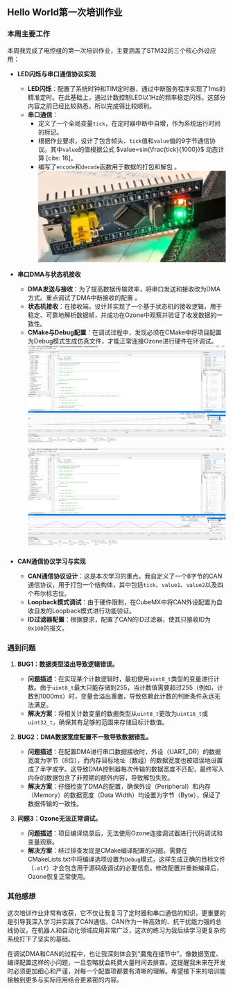 Hello World第一次培训作业
---

### **本周主要工作**

本周我完成了电控组的第一次培训作业，主要涵盖了STM32的三个核心外设应用：

* **LED闪烁与串口通信协议实现**
    * **LED闪烁**：配置了系统时钟和TIM定时器，通过中断服务程序实现了1ms的精准定时。在此基础上，通过计数控制LED以1Hz的频率稳定闪烁。这部分内容之前已经比较熟悉，所以完成得比较顺利。
    * **串口通信**：
        * 定义了一个全局变量`tick`，在定时器中断中自增，作为系统运行时间的标记。
        * 根据作业要求，设计了包含帧头、`tick`值和`value`值的9字节通信协议。其中`value`的值根据公式 $value=sin(\frac{tick}{1000})$ 动态计算 [cite: 16]。
        * 编写了`encode`和`decode`函数用于数据的打包和解包 。
![LED闪烁](image/led.png)

* **串口DMA与状态机接收**
    * **DMA发送与接收**：为了提高数据传输效率，将串口发送和接收改为DMA方式。重点调试了DMA中断接收的配置 。
    * **状态机接收**：在接收端，设计并实现了一个基于状态机的接收逻辑，用于稳定、可靠地解析数据帧，并成功在Ozone中观察并验证了收发数据的一致性。
    * **CMake与Debug配置**：在调试过程中，发现必须在CMake中将项目配置为Debug模式生成仿真文件，才能正常连接Ozone进行硬件在环调试。
![tick值的变化曲线](image/tick.png)
![value值的正弦曲线](image/value.png)

* **CAN通信协议学习与实现**
    * **CAN通信协议设计**：这是本次学习的重点。我自定义了一个8字节的CAN通信协议，用于打包一个结构体，其中包括`tick`、`value1`、`value2`以及四个布尔标志位。
    * **Loopback模式调试**：由于硬件限制，在CubeMX中将CAN外设配置为自收自发的Loopback模式进行功能验证。
    * **ID过滤器配置**：根据要求，配置了CAN的ID过滤器，使其只接收ID为`0x100`的报文。

### **遇到问题**

1.  **BUG1：数据类型溢出导致逻辑错误。**
    * **问题描述**：在实现某个计数逻辑时，最初使用`uint8_t`类型的变量进行计数。由于`uint8_t`最大只能存储到255，当计数值需要超过255（例如，计数到1000ms）时，变量会溢出重置，导致依赖此计数的判断条件永远无法满足。
    * **解决方案**：将相关计数变量的数据类型从`uint8_t`更改为`uint16_t`或`uint32_t`，确保其有足够的范围来存储目标计数值。

2.  **BUG2：DMA数据宽度配置不一致导致数据错乱。**
    * **问题描述**：在配置DMA进行串口数据接收时，外设（UART_DR）的数据宽度为字节（8位），而内存目标地址（数组）的数据宽度也被错误地设置成了半字或字。这导致DMA控制器每次传输的数据宽度不匹配，最终写入内存的数据包含了非预期的额外内容，导致解包失败。
    * **解决方案**：仔细检查了DMA的配置，确保外设（Peripheral）和内存（Memory）的数据宽度（Data Width）均设置为字节（Byte），保证了数据传输的一致性。

3.  **问题3：Ozone无法正常调试。**
    * **问题描述**：项目编译烧录后，无法使用Ozone连接调试器进行代码调试和变量观察。
    * **解决方案**：经过排查发现是CMake编译配置的问题。需要在CMakeLists.txt中将编译选项设置为`Debug`模式，这样生成正确的目标文件（`.elf`）才会包含用于源码级调试的必要信息。修改配置并重新编译后，Ozone恢复正常使用。

### **其他感想**

这次培训作业非常有收获，它不仅让我复习了定时器和串口通信的知识，更重要的是引导我深入学习并实践了CAN通信。CAN作为一种高效的、抗干扰能力强的总线协议，在机器人和自动化领域应用非常广泛，这次的练习为我后续学习更复杂的系统打下了坚实的基础。

在调试DMA和CAN的过程中，也让我深刻体会到“魔鬼在细节中”。像数据宽度、编译配置这样的小问题，一旦忽略就会耗费大量时间去排查。这提醒我未来在开发时必须更加细心和严谨，对每一个配置项都要有清晰的理解。希望接下来的培训能接触到更多与实际应用结合更紧密的内容。